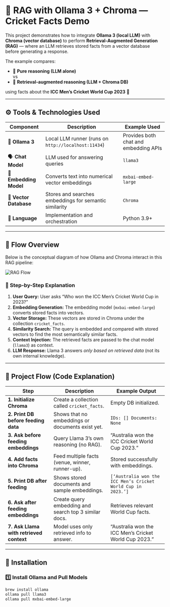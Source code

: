 # 🧠 RAG with Ollama 3 + Chroma — Cricket Facts Demo

This project demonstrates how to integrate **Ollama 3 (local LLM)** with **Chroma (vector database)** to perform **Retrieval-Augmented Generation (RAG)** — where an LLM retrieves stored facts from a vector database before generating a response.

The example compares:
- 🧩 **Pure reasoning (LLM alone)**  
vs  
- 🧮 **Retrieval-augmented reasoning (LLM + Chroma DB)**  

using facts about the **ICC Men’s Cricket World Cup 2023** 🏏

---

## ⚙️ Tools & Technologies Used

| Component | Description | Example Used |
|------------|--------------|---------------|
| 🧩 **Ollama 3** | Local LLM runner (runs on `http://localhost:11434`) | Provides both chat and embedding APIs |
| 🗣️ **Chat Model** | LLM used for answering queries | `llama3` |
| 🔢 **Embedding Model** | Converts text into numerical vector embeddings | `mxbai-embed-large` |
| 🧮 **Vector Database** | Stores and searches embeddings for semantic similarity | `Chroma` |
| 🐍 **Language** | Implementation and orchestration | Python 3.9+ |

---

## 🧭 Flow Overview

Below is the conceptual diagram of how Ollama and Chroma interact in this RAG pipeline:

![RAG Flow](A_flowchart_in_the_image_illustrates_Retrieval-Aug.png)

### 🧩 Step-by-Step Explanation

1. **User Query:** User asks “Who won the ICC Men’s Cricket World Cup in 2023?”
2. **Embedding Generation:** The embedding model (`mxbai-embed-large`) converts stored facts into vectors.
3. **Vector Storage:** These vectors are stored in Chroma under the collection `cricket_facts`.
4. **Similarity Search:** The query is embedded and compared with stored vectors to find the most semantically similar facts.
5. **Context Injection:** The retrieved facts are passed to the chat model (`llama3`) as context.
6. **LLM Response:** Llama 3 answers *only based on retrieved data* (not its own internal knowledge).

---

## 🧩 Project Flow (Code Explanation)

| Step | Description | Example Output |
|------|--------------|----------------|
| **1. Initialize Chroma** | Create a collection called `cricket_facts`. | Empty DB initialized. |
| **2. Print DB before feeding data** | Shows that no embeddings or documents exist yet. | `IDs: [] Documents: None` |
| **3. Ask before feeding embeddings** | Query Llama 3’s own reasoning (no RAG). | “Australia won the ICC Cricket World Cup 2023.” |
| **4. Add facts into Chroma** | Feed multiple facts (venue, winner, runner-up). | Stored successfully with embeddings. |
| **5. Print DB after feeding** | Shows stored documents and sample embeddings. | `[‘Australia won the ICC Men’s Cricket World Cup in 2023.’]` |
| **6. Ask after feeding embeddings** | Create query embedding and search top 3 similar docs. | Retrieves relevant World Cup facts. |
| **7. Ask Llama with retrieved context** | Model uses only retrieved info to answer. | “Australia won the ICC Men’s Cricket World Cup 2023.” |

---

## 🧰 Installation

### 1️⃣ Install Ollama and Pull Models
```bash
brew install ollama
ollama pull llama3
ollama pull mxbai-embed-large

